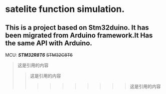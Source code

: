 # satelite function simulation.
## This is a project based on Stm32duino. It has been migrated from Arduino framework.It Has the same API with Arduino.
MCU: ***STM32R8T6***  ~~STM32C8T6~~
>这是引用的内容
>>这是引用的内容
>>>>>>>>>>这是引用的内容
